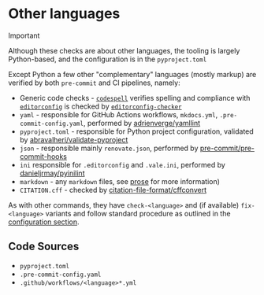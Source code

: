 <!--
SPDX-FileCopyrightText: © 2025 open-nudge <https://github.com/open-nudge>
SPDX-FileContributor: szymonmaszke <github@maszke.co>

SPDX-License-Identifier: Apache-2.0
-->

# Other languages

> [!IMPORTANT]
> Although these checks are about other languages, the tooling
> is largely Python-based, and the configuration is in the `pyproject.toml`

Except Python a few other "complementary" languages (mostly markup)
are verified by both `pre-commit` and CI pipelines, namely:

- Generic code checks - [`codespell`](https://github.com/codespell-project/codespell)
    verifies spelling and compliance with [`editorconfig`](https://editorconfig.org/)
    is checked by
    [`editorconfig-checker`](https://github.com/editorconfig-checker/editorconfig-checker)
- `yaml` - responsible for GitHub Actions workflows, `mkdocs.yml`,
    `.pre-commit-config.yaml`, performed by
    [adrienverge/yamllint](https://github.com/adrienverge/yamllint)
- `pyproject.toml` - responsible for Python project configuration,
    validated by [abravalheri/validate-pyproject](https://github.com/abravalheri/validate-pyproject)
- `json` - responsible mainly `renovate.json`, performed by
    [pre-commit/pre-commit-hooks](https://github.com/pre-commit/pre-commit-hooks)
- `ini` responsible for `.editorconfig` and `.vale.ini`,
    performed by [danieljrmay/pyinilint](https://gitlab.com/danieljrmay/pyinilint)
- `markdown` - any `markdown` files, see [prose](prose.md) for more information)
- `CITATION.cff` - checked by
    [citation-file-format/cffconvert](https://github.com/citation-file-format/cffconvert)

As with other commands, they have `check-<language>` and
(if available) `fix-<language>` variants and follow standard
procedure as outlined in the [configuration section](../configuration/index.md).

## Code Sources

- `pyproject.toml`
- `.pre-commit-config.yaml`
- `.github/workflows/<language>*.yml`
